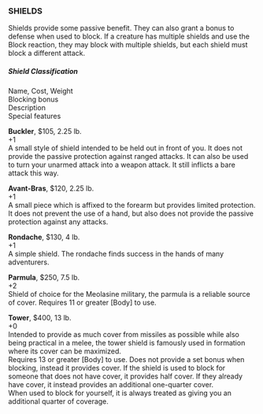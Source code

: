 ### SHIELDS
Shields provide some passive benefit. They can also grant a bonus to defense when used to block. If a creature has multiple shields and use the Block reaction, they may block with multiple shields, but each shield must block a different attack.

##### Shield Classification  
Name, Cost, Weight  
Blocking bonus  
Description  
Special features  

**Buckler**, $105, 2.25 lb.  
+1  
A small style of shield intended to be held out in front of you. It does not provide the passive protection against ranged attacks. It can also be used to turn your unarmed attack into a weapon attack. It still inflicts a bare attack this way.

**Avant-Bras**, $120, 2.25 lb.  
+1  
A small piece which is affixed to the forearm but provides limited protection.   
It does not prevent the use of a hand, but also does not provide the passive protection against any attacks.

**Rondache**, $130, 4 lb.  
+1  
A simple shield. The rondache finds success in the hands of many adventurers.   

**Parmula**, $250, 7.5 lb.  
+2  
Shield of choice for the Meolasine military, the parmula is a reliable source of cover.
Requires 11 or greater [Body] to use.  

**Tower**, $400, 13 lb.  
+0  
Intended to provide as much cover from missiles as possible while also being practical in a melee, the tower shield is famously used in formation where its cover can be maximized.  
Requires 13 or greater [Body] to use. Does not provide a set bonus when blocking, instead it provides cover. If the shield is used to block for someone that does not have cover, it provides half cover. If they already have cover, it instead provides an additional one-quarter cover.  
When used to block for yourself, it is always treated as giving you an additional quarter of coverage.
